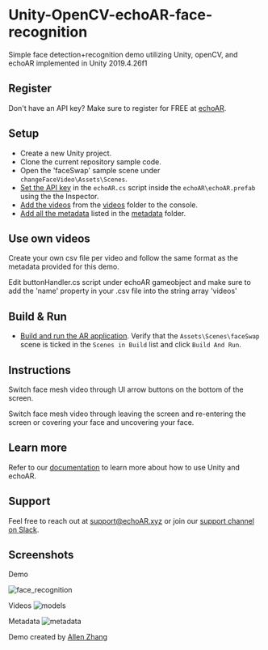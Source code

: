 # Unity-OpenCV-echoAR-face-recognition
Simple face detection+recognition demo utilizing Unity, openCV, and echoAR implemented in Unity 2019.4.26f1

## Register
Don't have an API key? Make sure to register for FREE at [echoAR](https://console.echoar.xyz/#/auth/register).

## Setup
* Create a new Unity project.
* Clone the current repository sample code.
* Open the 'faceSwap' sample scene under `changeFaceVideo\Assets\Scenes`.
* [Set the API key](https://docs.echoar.xyz/unity/using-the-sdk) in the `echoAR.cs` script inside the `echoAR\echoAR.prefab` using the the Inspector.
* [Add the videos](https://docs.echoar.xyz/quickstart/add-a-3d-model) from the [videos](/Assets/Videos) folder to the console.
* [Add all the metadata](https://docs.echoar.xyz/web-console/manage-pages/data-page/how-to-add-data#adding-metadata) listed in the [metadata](/Assets/metadata) folder.

## Use own videos

Create your own csv file per video and follow the same format as the metadata provided for this demo.

Edit buttonHandler.cs script under echoAR gameobject and make sure to add the 'name' property in your .csv file into the string array 'videos'

## Build & Run
* [Build and run the AR application](https://docs.echoar.xyz/unity/adding-ar-capabilities#4-build-and-run-the-ar-application). Verify that the `Assets\Scenes\faceSwap` scene is ticked in the `Scenes in Build` list and click `Build And Run`.

## Instructions

Switch face mesh video through UI arrow buttons on the bottom of the screen.

Switch face mesh video through leaving the screen and re-entering the screen or covering your face and uncovering your face.

## Learn more
Refer to our [documentation](https://docs.echoar.xyz/unity/) to learn more about how to use Unity and echoAR.

## Support
Feel free to reach out at [support@echoAR.xyz](mailto:support@echoAR.xyz) or join our [support channel on Slack](https://join.slack.com/t/echoar/shared_invite/enQtNTg4NjI5NjM3OTc1LWU1M2M2MTNlNTM3NGY1YTUxYmY3ZDNjNTc3YjA5M2QyNGZiOTgzMjVmZWZmZmFjNGJjYTcxZjhhNzk3YjNhNjE). 

## Screenshots
Demo

![face_recognition](https://user-images.githubusercontent.com/85501187/121783900-5c044180-cb7f-11eb-81d5-031f75122072.gif)

Videos
![models](https://user-images.githubusercontent.com/85501187/121057692-8a53dc80-c78d-11eb-8e87-982a5307d2b3.JPG)

Metadata
![metadata](https://user-images.githubusercontent.com/85501187/121057656-7c9e5700-c78d-11eb-8dac-b3bac4d7826f.JPG)

Demo created by [Allen Zhang](https://github.com/allenZhangPersonal)

